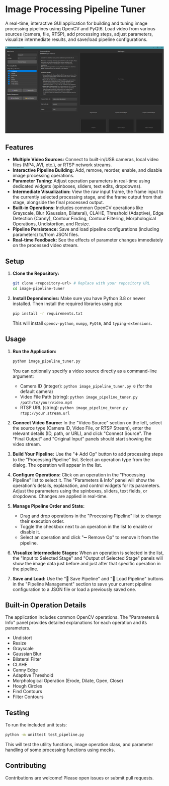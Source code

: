 # Image Processing Pipeline Tuner

A real-time, interactive GUI application for building and tuning image processing pipelines using OpenCV and PyQt6. Load video from various sources (camera, file, RTSP), add processing steps, adjust parameters, visualize intermediate results, and save/load pipeline configurations.

![screenshot](screenshot.png)

## Features

*   **Multiple Video Sources:** Connect to built-in/USB cameras, local video files (MP4, AVI, etc.), or RTSP network streams.
*   **Interactive Pipeline Building:** Add, remove, reorder, enable, and disable image processing operations.
*   **Parameter Tuning:** Adjust operation parameters in real-time using dedicated widgets (spinboxes, sliders, text edits, dropdowns).
*   **Intermediate Visualization:** View the raw input frame, the frame input to the currently selected processing stage, and the frame output from that stage, alongside the final processed output.
*   **Built-in Operations:** Includes common OpenCV operations like Grayscale, Blur (Gaussian, Bilateral), CLAHE, Threshold (Adaptive), Edge Detection (Canny), Contour Finding, Contour Filtering, Morphological Operations, Undistortion, and Resize.
*   **Pipeline Persistence:** Save and load pipeline configurations (including parameters) to/from JSON files.
*   **Real-time Feedback:** See the effects of parameter changes immediately on the processed video stream.

## Setup

1.  **Clone the Repository:**
    ```bash
    git clone <repository-url> # Replace with your repository URL
    cd image-pipeline-tuner
    ```

2.  **Install Dependencies:**
    Make sure you have Python 3.8 or newer installed. Then install the required libraries using pip:
    ```bash
    pip install -r requirements.txt
    ```
    This will install `opencv-python`, `numpy`, `PyQt6`, and `typing-extensions`.

## Usage

1.  **Run the Application:**
    ```bash
    python image_pipeline_tuner.py
    ```
    You can optionally specify a video source directly as a command-line argument:
    *   Camera ID (integer): `python image_pipeline_tuner.py 0` (for the default camera)
    *   Video File Path (string): `python image_pipeline_tuner.py /path/to/your/video.mp4`
    *   RTSP URL (string): `python image_pipeline_tuner.py rtsp://your.stream.url`

2.  **Connect Video Source:**
    In the "Video Source" section on the left, select the source type (Camera ID, Video File, or RTSP Stream), enter the relevant details (ID, path, or URL), and click "Connect Source". The "Final Output" and "Original Input" panels should start showing the video stream.

3.  **Build Your Pipeline:**
    Use the "➕ Add Op" button to add processing steps to the "Processing Pipeline" list. Select an operation type from the dialog. The operation will appear in the list.

4.  **Configure Operations:**
    Click on an operation in the "Processing Pipeline" list to select it. The "Parameters & Info" panel will show the operation's details, explanation, and control widgets for its parameters. Adjust the parameters using the spinboxes, sliders, text fields, or dropdowns. Changes are applied in real-time.

5.  **Manage Pipeline Order and State:**
    *   Drag and drop operations in the "Processing Pipeline" list to change their execution order.
    *   Toggle the checkbox next to an operation in the list to enable or disable it.
    *   Select an operation and click "➖ Remove Op" to remove it from the pipeline.

6.  **Visualize Intermediate Stages:**
    When an operation is selected in the list, the "Input to Selected Stage" and "Output of Selected Stage" panels will show the image data just before and just after that specific operation in the pipeline.

7.  **Save and Load:**
    Use the "💾 Save Pipeline" and "📂 Load Pipeline" buttons in the "Pipeline Management" section to save your current pipeline configuration to a JSON file or load a previously saved one.

## Built-in Operation Details

The application includes common OpenCV operations. The "Parameters & Info" panel provides detailed explanations for each operation and its parameters.

*   Undistort
*   Resize
*   Grayscale
*   Gaussian Blur
*   Bilateral Filter
*   CLAHE
*   Canny Edge
*   Adaptive Threshold
*   Morphological Operation (Erode, Dilate, Open, Close)
*   Hough Circles
*   Find Contours
*   Filter Contours

## Testing

To run the included unit tests:

```bash
python -m unittest test_pipeline.py
```

This will test the utility functions, image operation class, and parameter handling of some processing functions using mocks.

## Contributing

Contributions are welcome! Please open issues or submit pull requests.
